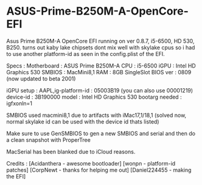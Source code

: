 # ASUS-Prime-B250M-A-OpenCore-EFI
Asus Prime B250M-A OpenCore EFI running on ver 0.8.7, i5-6500, HD 530, B250. turns out kaby lake chipsets dont mix well with skylake cpus so i had to use another platform-id as seen in the config.plist of the EFI.



Specs :
Motherboard : ASUS Prime B250M-A
CPU : i5-6500
iGPU : Intel HD Graphics 530
SMBIOS : MacMini8,1
RAM : 8GB SingleSlot
BIOS ver : 0809 (now updated to beta 2001)

iGPU setup :
AAPL,ig-platform-id : 05003B19 (you can also use 00001219)
device-id : 3B190000
model : Intel HD Graphics 530
bootarg needed : igfxonln=1




SMBIOS used macmini8,1 due to artifacts with iMac17,1/18,1 (solved now, normal skylake id can be used with the device id thats listed)

Make sure to use GenSMBIOS to gen a new SMBIOS and serial and then do a clean snapshot with ProperTree

MacSerial has been blanked due to iCloud reasons.

Credits : 
[Acidanthera - awesome bootloader] [wonpn - platform-id patches] [CorpNewt - thanks for helping me out] [Daniel224455 - making the EFI]
